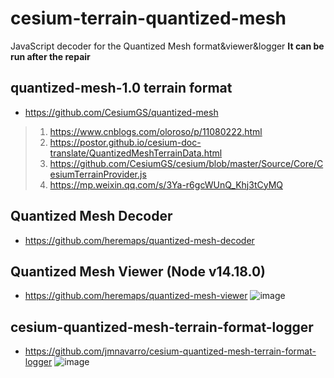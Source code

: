 # cesium-terrain-quantized-mesh
JavaScript decoder for the Quantized Mesh format&amp;viewer&amp;logger     **It can be run after the repair**

## quantized-mesh-1.0 terrain format
* https://github.com/CesiumGS/quantized-mesh
> 1. https://www.cnblogs.com/oloroso/p/11080222.html
> 2. https://postor.github.io/cesium-doc-translate/QuantizedMeshTerrainData.html
> 3. https://github.com/CesiumGS/cesium/blob/master/Source/Core/CesiumTerrainProvider.js
> 4. https://mp.weixin.qq.com/s/3Ya-r6gcWUnQ_Khj3tCyMQ

## Quantized Mesh Decoder
 * https://github.com/heremaps/quantized-mesh-decoder

## Quantized Mesh Viewer (Node v14.18.0)
* https://github.com/heremaps/quantized-mesh-viewer
![image](https://github.com/bigsu/cesium-terrain-quantized-mesh/assets/18549401/67259d40-b4a8-4e18-8391-def692c22406)


## cesium-quantized-mesh-terrain-format-logger 
* https://github.com/jmnavarro/cesium-quantized-mesh-terrain-format-logger
![image](https://github.com/bigsu/cesium-terrain-quantized-mesh/assets/18549401/cef2fa58-5bff-445a-9fe5-e6a84870a0a5)



